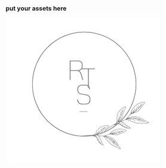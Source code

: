 ### put your assets here
![](https://github.com/raachilling/MyNutrition-FinalProject-React/blob/main/src/images/logos/roots-white.png)
